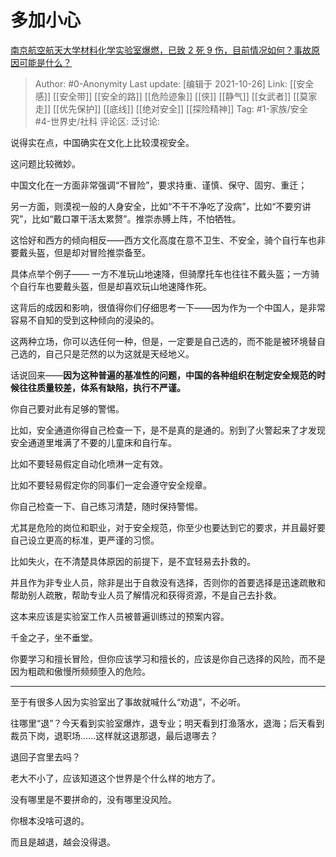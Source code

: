 # 多加小心
[南京航空航天大学材料化学实验室爆燃，已致 2 死 9 伤，目前情况如何？事故原因可能是什么？](https://www.zhihu.com/question/494272679/answer/2188947781)

> Author: #0-Anonymity
> Last update: [编辑于 2021-10-26]
> Link: [[安全感]] [[安全带]] [[安全的路]] [[危险迹象]] [[侠]] [[静气]] [[女武者]] [[莫家走]] [[优先保护]] [[底线]] [[绝对安全]] [[探险精神]]
> Tag: #1-家族/安全 #4-世界史/社科
> 评论区:
> 泛讨论:

说得实在点，中国确实在文化上比较漠视安全。

这问题比较微妙。

中国文化在一方面非常强调“不冒险”，要求持重、谨慎、保守、固穷、重迁；

另一方面，则漠视一般的人身安全，比如“不干不净吃了没病”，比如“不要穷讲究”，比如“戴口罩干活太累赘”。推崇赤膊上阵，不怕牺牲。

这恰好和西方的倾向相反——西方文化高度在意不卫生、不安全，骑个自行车也非要戴头盔，但是却对冒险推崇备至。

具体点举个例子—— 一方不准玩山地速降，但骑摩托车也往往不戴头盔；一方骑个自行车也要戴头盔，但是却喜欢玩山地速降作死。

这背后的成因和影响，很值得你们仔细思考一下——因为作为一个中国人，是非常容易不自知的受到这种倾向的浸染的。

这两种立场，你可以选任何一种，但是，一定要是自己选的，而不能是被环境替自己选的，自己只是茫然的以为这就是天经地义。

话说回来——**因为这种普遍的基准性的问题，中国的各种组织在制定安全规范的时候往往质量较差，体系有缺陷，执行不严谨。**

你自己要对此有足够的警惕。

比如，安全通道你得自己检查一下，是不是真的是通的。别到了火警起来了才发现安全通道里堆满了不要的儿童床和自行车。

比如不要轻易假定自动化喷淋一定有效。

比如不要轻易假定你的同事们一定会遵守安全规章。

你自己检查一下、自己练习清楚，随时保持警惕。

尤其是危险的岗位和职业，对于安全规范，你至少也要达到它的要求，并且最好要自己设立更高的标准，更严谨的习惯。

比如失火，在不清楚具体原因的前提下，是不宜轻易去扑救的。

并且作为非专业人员，除非是出于自救没有选择，否则你的首要选择是迅速疏散和帮助别人疏散，帮助专业人员了解情况和获得资源，不是自己去扑救。

这本来应该是实验室工作人员被普遍训练过的预案内容。

千金之子，坐不垂堂。

你要学习和擅长冒险，但你应该学习和擅长的，应该是你自己选择的风险，而不是因为粗疏和傲慢所频频堕入的危险。

---

至于有很多人因为实验室出了事故就喊什么“劝退”，不必听。

往哪里“退”？今天看到实验室爆炸，退专业；明天看到打渔落水，退海；后天看到裁员下岗，退职场……这样就这退那退，最后退哪去？

退回子宫里去吗？

老大不小了，应该知道这个世界是个什么样的地方了。

没有哪里是不要拼命的，没有哪里没风险。

你根本没啥可退的。

而且是越退，越会没得退。
